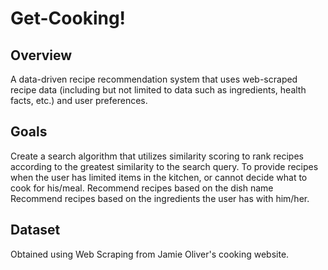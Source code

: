 # Get-Cooking!

## Overview
A data-driven recipe recommendation system that uses web-scraped recipe data (including but not limited to data such as ingredients, health facts, etc.) and user preferences. 
## Goals
Create a search algorithm that utilizes similarity scoring to rank recipes according to the greatest similarity to the search query.
To provide recipes when the user has limited items in the kitchen, or cannot decide what to cook for his/meal.
 Recommend recipes based on the dish name
Recommend recipes based on the ingredients the user has with him/her.

## Dataset
Obtained using Web Scraping from Jamie Oliver's cooking website.
